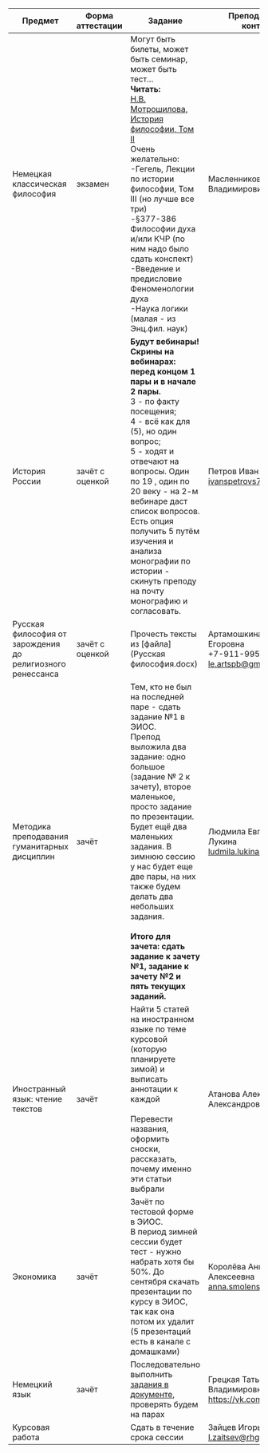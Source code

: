 
| Предмет                                                    | Форма аттестации | Задание                                                                                                                                                                                                                                                                                                                                                                                                                        | Преподаватель,<br>контакты                                                          | 
| ---------------------------------------------------------- | ---------------- | ------------------------------------------------------------------------------------------------------------------------------------------------------------------------------------------------------------------------------------------------------------------------------------------------------------------------------------------------------------------------------------------------------------------------------ | ----------------------------------------------------------------------------------- | 
| Немецкая классическая философия                            | экзамен          | Могут быть билеты, может быть семинар, может быть тест...<br>**Читать:** <br> [Н.В. Мотрошилова, История философии, Том II](https://vk.com/wall-79876841_1905)<br>Очень желательно: <br> -Гегель, Лекции по истории философии, Том III (но лучше все три)<br> -§377-386 Философии духа и/или КЧР (по ним надо было сдать конспект)<br> -Введение и предисловие Феноменологии духа<br> -Наука логики (малая - из Энц.фил. наук) | Масленников Дмитрий Владимирович                                                    |    
| История России                                             | зачёт с оценкой  | **Будут вебинары! Скрины на вебинарах: <br>перед концом 1 пары и в начале 2 пары.** <br>3 - по факту посещения;<br>4 - всё как для (5), но один вопрос;<br>5 - ходят и отвечают на вопросы. Один по 19 , один по 20 веку - на 2-м вебинаре даст список вопросов.<br>Есть опция получить 5 путём изучения и анализа монографии по истории - скинуть преподу на почту монографию и согласовать.                                   | Петров Иван Васильевич<br>[ivanspetrovs7@gmail.com](mailto:ivanspetrovs7@gmail.com) |   
| Русская философия от зарождения до религиозного ренессанса | зачёт с оценкой  | Прочесть тексты из [файла](Русская философия.docx)                                                                                                                                                                                                                                                                                                                                                                                                                          | Артамошкина Людмила Егоровна<br>+7-911-995-10-18<br>le.artspb@gmail.com             |   
| Методика преподавания гуманитарных дисциплин               | зачёт            | Тем, кто не был на последней паре - сдать задание №1 в ЭИОС.<br>Препод выложила два задание: одно большое (задание № 2 к зачету), второе маленькое, просто задание по презентации. Будет ещё два маленьких задания. В зимнюю сессию у нас будет еще две пары, на них также будем делать два небольших задания.<br> <br>**Итого для зачета: сдать задание к зачету №1, задание к зачету №2 и пять текущих заданий.**            | Людмила Евгеньевна Лукина <br>ludmila.lukina@yandex.ru                              |   
| Иностранный язык: чтение текстов                           | зачёт            | Найти 5 статей на иностранном языке по теме курсовой (которую планируете зимой) и выписать аннотации к каждой<br><br>Перевести названия, оформить сноски, рассказать, почему именно эти статьи выбрали                                                                                                                                                                                                                        | Атанова Александра Александровна                                                    |  
| Экономика                                                  | зачёт            | Зачёт по тестовой форме в ЭИОС.<br>В период зимней сессии будет тест - нужно набрать хотя бы 50%. До сентября скачать презентации по курсу в ЭИОС, так как она потом их удалит (5 презентаций есть в канале с домашками)                                                                                                                                                                                                       | Королёва Анна Алексеевна anna.smolensk@mail.ru                                      |   
| Немецкий язык                                              | зачёт            | Последовательно выполнить [задания в документе](https://github.com/elikla/FIS223/blob/63b9dd3c40c9b5b18319c558cb6b4532c6d97279/%D0%9D%D0%B5%D0%BC%D0%B5%D1%86%D0%BA%D0%B8%D0%B9%20%D0%BA%20%D0%B7%D0%B8%D0%BC%D0%B5.docx), проверять будем на парах                                                                                                                                                                                                                                                                                                                                                                                                                            | Грецкая Татьяна Владимировна<br>https://vk.com/id10539611                           |     
| Курсовая работа                                            |                  | Сдать в течение срока сессии                                                                                                                                                                                                                                                                                                                                                                                                   | Зайцев Игорь Николаевич<br>[I.zaitsev@rhga.ru](mailto:I.zaitsev@rhga.ru)            |     
